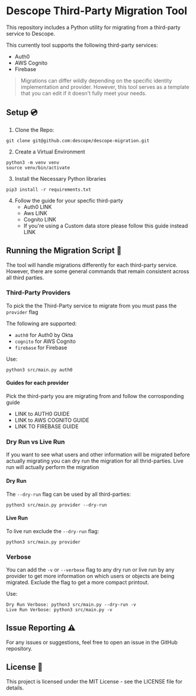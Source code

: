 # Descope Third-Party Migration Tool
This repository includes a Python utility for migrating from a third-party service to Descope.

This currently tool supports the following third-party services:
- Auth0
- AWS Cognito
- Firebase
  

>Migrations can differ wildly depending on the specific identity implementation and provider. However, this tool serves as a template that you can edit if it doesn't fully meet your needs.

## Setup 💿

1. Clone the Repo:

```
git clone git@github.com:descope/descope-migration.git
```

2. Create a Virtual Environment

```
python3 -m venv venv
source venv/bin/activate
```

3. Install the Necessary Python libraries

```
pip3 install -r requirements.txt
```

4. Follow the guide for your specfic third-party 
    - Auth0 LINK
    - Aws LINK
    - Cognito LINK
    - If you're using a Custom data store please follow this guide instead LINK

## Running the Migration Script 🚀

The tool will handle migrations differently for each third-party service. However, there are some general commands that remain consistent across all third parties.

### Third-Party Providers

To pick the the Third-Party service to migrate from you must pass the `provider` flag

The following are supported: 
- `auth0` for Auth0 by Okta
- `cognito` for AWS Cognito
- `firebase` for Firebase

Use:
```
python3 src/main.py auth0
```

#### Guides for each provider 

Pick the third-party you are migrating from and follow the corrosponding guide
- LINK to AUTH0 GUIDE
- LINK to AWS COGNITO GUIDE
- LINK TO FIREBASE GUIDE 

### Dry Run vs Live Run

If you want to see what users and other information will be migrated before actually migrating you can dry run the migration for all thrid-parties. Live run will actually perform the migration

#### Dry Run 

The `--dry-run` flag can be used by all third-parties:

```
python3 src/main.py provider --dry-run
```

#### Live Run 

To live run exclude the `--dry-run` flag:

```
python3 src/main.py provider 
```
### Verbose

You can add the `-v` or `--verbose` flag to any dry run or live run by any provider to get more information on which users or objects are being migrated.
Exclude the flag to get a more compact printout.

Use:
```
Dry Run Verbose: python3 src/main.py --dry-run -v
Live Run Verbose: python3 src/main.py -v
```
## Issue Reporting ⚠️

For any issues or suggestions, feel free to open an issue in the GitHub repository.

## License 📜

This project is licensed under the MIT License - see the LICENSE file for details.


